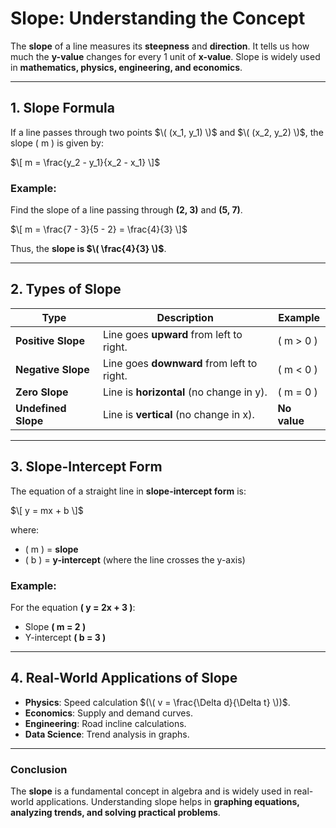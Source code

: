 # **Slope: Understanding the Concept**  

The **slope** of a line measures its **steepness** and **direction**. It tells us how much the **y-value** changes for every 1 unit of **x-value**. Slope is widely used in **mathematics, physics, engineering, and economics**.  

---

## **1. Slope Formula**  

If a line passes through two points $\( (x_1, y_1) \)$ and $\( (x_2, y_2) \)$, the slope \( m \) is given by:  

$\[
m = \frac{y_2 - y_1}{x_2 - x_1}
\]$  

### **Example:**  
Find the slope of a line passing through **(2, 3)** and **(5, 7)**.  

$\[
m = \frac{7 - 3}{5 - 2} = \frac{4}{3}
\]$  

Thus, the **slope is $\( \frac{4}{3} \)$**.  

---

## **2. Types of Slope**  

| **Type** | **Description** | **Example** |
|----------|---------------|------------|
| **Positive Slope** | Line goes **upward** from left to right. | \( m > 0 \) |
| **Negative Slope** | Line goes **downward** from left to right. | \( m < 0 \) |
| **Zero Slope** | Line is **horizontal** (no change in y). | \( m = 0 \) |
| **Undefined Slope** | Line is **vertical** (no change in x). | **No value** |

---

## **3. Slope-Intercept Form**  

The equation of a straight line in **slope-intercept form** is:  

$\[
y = mx + b
\]$  

where:  
- \( m \) = **slope**  
- \( b \) = **y-intercept** (where the line crosses the y-axis)  

### **Example:**  
For the equation **\( y = 2x + 3 \)**:  
- Slope **\( m = 2 \)**  
- Y-intercept **\( b = 3 \)**  

---

## **4. Real-World Applications of Slope**  

- **Physics**: Speed calculation $(\( v = \frac{\Delta d}{\Delta t} \))$.  
- **Economics**: Supply and demand curves.  
- **Engineering**: Road incline calculations.  
- **Data Science**: Trend analysis in graphs.  

---

### **Conclusion**  
The **slope** is a fundamental concept in algebra and is widely used in real-world applications. Understanding slope helps in **graphing equations, analyzing trends, and solving practical problems**.
